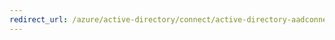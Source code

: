 ```yaml
---
redirect_url: /azure/active-directory/connect/active-directory-aadconnectsync-service-manager-ui-connectors
---
```

